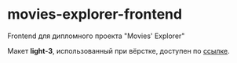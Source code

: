 # movies-explorer-frontend
Frontend для дипломного проекта "Movies' Explorer"

Макет **light-3**, использованный при вёрстке, доступен по [ссылке](https://www.figma.com/file/6FMWkB94wE7KTkcCgUXtnC/%D0%94%D0%B8%D0%BF%D0%BB%D0%BE%D0%BC%D0%BD%D1%8B%D0%B9-%D0%BF%D1%80%D0%BE%D0%B5%D0%BA%D1%82).
